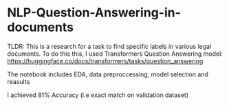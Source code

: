 # NLP-Question-Answering-in-documents

TLDR: This is a research for a task to find specific labels in various legal documents. To do this this, I used Transformers Question Answering model: https://huggingface.co/docs/transformers/tasks/question_answering

The notebook includes EDA, data preproccessing, model selection and reasults

I achieved 81% Accuracy (i.e exact match on validation dataset)

